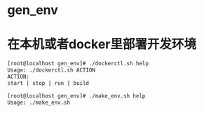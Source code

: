 # gen_env
# 在本机或者docker里部署开发环境
```bash
[root@localhost gen_env]# ./dockerctl.sh help
Usage: ./dockerctl.sh ACTION
ACTION:
start | stop | run | build

[root@localhost gen_env]# ./make_env.sh help
Usage: ./make_env.sh 
```
